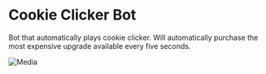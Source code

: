 <h1>Cookie Clicker Bot</h1>
Bot that automatically plays cookie clicker.
Will automatically purchase the most expensive upgrade available every five seconds.

![Media](https://user-images.githubusercontent.com/44857032/172101380-fee6589e-94d8-45de-9301-b57bfa04d0e0.gif)
